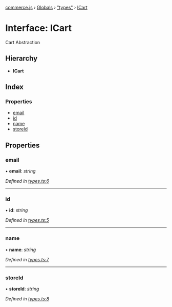 [commerce.js](../README.md) › [Globals](../globals.md) › ["types"](../modules/_types_.md) › [ICart](_types_.icart.md)

# Interface: ICart

Cart Abstraction

## Hierarchy

* **ICart**

## Index

### Properties

* [email](_types_.icart.md#email)
* [id](_types_.icart.md#id)
* [name](_types_.icart.md#name)
* [storeId](_types_.icart.md#storeid)

## Properties

###  email

• **email**: *string*

*Defined in [types.ts:6](https://github.com/shopjs/commerce.js/blob/87d7367/src/types.ts#L6)*

___

###  id

• **id**: *string*

*Defined in [types.ts:5](https://github.com/shopjs/commerce.js/blob/87d7367/src/types.ts#L5)*

___

###  name

• **name**: *string*

*Defined in [types.ts:7](https://github.com/shopjs/commerce.js/blob/87d7367/src/types.ts#L7)*

___

###  storeId

• **storeId**: *string*

*Defined in [types.ts:8](https://github.com/shopjs/commerce.js/blob/87d7367/src/types.ts#L8)*
